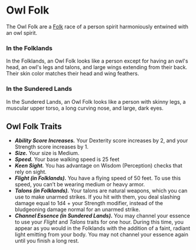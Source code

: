 # Owl Folk
The Owl Folk are a [Folk](/rules/races/README.md#folk) race of a person spirit harmoniously entwined with an owl spirit.

### In the Folklands
In the Folklands, an Owl Folk looks like a person except for having an owl's head, an owl's legs and talons, and large wings extending from their back. Their skin color matches their head and wing feathers.

### In the Sundered Lands
In the Sundered Lands, an Owl Folk looks like a person with skinny legs, a muscular upper torso, a long curving nose, and large, dark eyes.

## Owl Folk Traits
- _**Ability Score Increases.**_ Your Dexterity score increases by 2, and your Strength score increases by 1.
- _**Size.**_ Your size is Medium.
- _**Speed.**_ Your base walking speed is 25 feet
- _**Keen Sight.**_ You has advantage on Wisdom (Perception) checks that rely on sight.
- _**Flight (in Folklands).**_ You have a flying speed of 50 feet. To use this speed, you can’t be wearing medium or heavy armor.
- _**Talons (in Folklands).**_ Your talons are natural weapons, which you can use to make unarmed strikes. If you hit with them, you deal slashing damage equal to 1d4 + your Strength modifier, instead of the bludgeoning damage normal for an unarmed strike.
- _**Channel Essence (in Sundered Lands).**_ You may channel your essence to use your _Flight_ and _Talons_ traits for one hour. During this time, you appear as you would in the Folklands with the addition of a faint, radiant light emitting from your body. You may not channel your essence again until you finish a long rest. 
